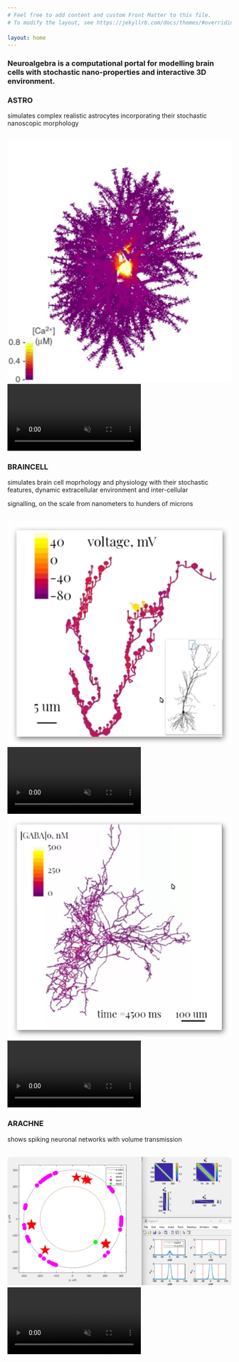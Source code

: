 ```yaml
---
# Feel free to add content and custom Front Matter to this file.
# To modify the layout, see https://jekyllrb.com/docs/themes/#overriding-theme-defaults

layout: home
---
```


<h3>Neuroalgebra is a computational portal for modelling brain cells with stochastic nano-properties and interactive 3D environment.</h3>

<!-- Container for all three tools with videos -->
<div class="tools-container">

  <!-- ASTRO -->
  <div class="video-container astro" onclick="location.href='{% link astro.md %}'">
    <div class="video-text">
      <p><strong><h3>ASTRO</h3></strong> simulates complex realistic astrocytes incorporating their stochastic nanoscopic 
      morphology</p>
    </div>
    <br>
    <img class="video-fallback1" src="assets/Astro.png" alt="ASTRO simulation preview">
    <video id="myVideo1" loop autoplay muted playsinline>
      <source src="assets/Astro.mp4" type="video/mp4">
    </video>
  </div>

  <!-- BRAINCELL -->
  <div class="video-container braincell" onclick="location.href='{% link braincell.md %}'">
    <div class="video-text">
      <p><strong><h3>BRAINCELL</h3></strong> simulates brain cell moprhology and physiology     
      with their stochastic features, dynamic extracellular environment and inter-cellular </p>
      <p> signalling, on the scale from nanometers to hunders of microns </p>
    </div>
    <br>
    <div class="braincell-videos">
      <div class="video-subcontainer">
        <img class="video-fallback2" src="assets/BrainCellSpine.png" alt="BRAINCELL simulation preview">
        <video id="myVideo2" loop autoplay muted playsinline>
          <source src="assets/BrainCellSpine.mp4" type="video/mp4">
        </video>
      </div>
      <div class="separator"></div>
      <div class="video-subcontainer">
        <img class="video-fallback3" src="assets/BrainCellGaba.png" alt="BRAINCELL simulation preview">
        <video id="myVideo3" loop autoplay muted playsinline>
          <source src="assets/BrainCellGaba.mp4" type="video/mp4">
        </video>
      </div>
    </div>
  </div>

  <!-- ARACHNE -->
  <div class="video-container arachne" onclick="location.href='{% link arachne.md %}'">
    <div class="video-text">
      <p><strong><h3>ARACHNE</h3></strong> shows spiking neuronal networks with volume transmission</p><br>
    </div>
    <img class="video-fallback4" src="assets/Arachne.png" alt="ARACHNE simulation preview">
    <video id="myVideo4" loop autoplay muted playsinline>
      <source src="assets/Arachne.mp4" type="video/mp4">
    </video>
  </div>
</div>

<script>
  function loadVideo(videoID, fallbackID, mp4Name) {
    const video = document.getElementById(videoID);
    video.style.display = "none";

    const nav = navigator.connection;
    const navApiAvailable = (nav !== undefined);
    const isWifiOrEthernet = navApiAvailable && (nav.type === "wifi" || nav.type === "ethernet" );
    const downlinkSufficient = navApiAvailable && nav.downlink > 5;
    const grabMP4 = (!navApiAvailable || isWifiOrEthernet || downlinkSufficient);

    if (grabMP4) {
      const cacheBuster = Date.now();
      fetch(`${mp4Name}?cache=${cacheBuster}`) //to debug without caching videos
//      fetch(`${mp4Name}`)
        .then(response => {
            if (response.status === 304) { // Resource not modified, use the cached version
                return null;
            } else if (!response.ok) {
                throw new Error(`Error: ${response.status} - ${response.statusText}`);
            }
            return response.blob();
        })
        .then(blob => {
           if (blob !== null) {
             video.src = URL.createObjectURL(blob);
             video.addEventListener('loadeddata', () => {
               // Video has loaded successfully, remove fallback PNG
               const fallbackElement = document.querySelector(`.${fallbackID}`);
               if (fallbackElement) { fallbackElement.remove(); }  //to avoid removing twice
               video.style.display = "block";
               video.play();
             });
           }
        })
    }
  }

  document.addEventListener("DOMContentLoaded", function() {
    // Call the function for each video
    loadVideo("myVideo1", "video-fallback1", "assets/Astro.mp4");
    loadVideo("myVideo2", "video-fallback2", "assets/BrainCellSpine.mp4");
    loadVideo("myVideo4", "video-fallback4", "assets/Arachne.mp4");
    loadVideo("myVideo3", "video-fallback3", "assets/BrainCellGaba.mp4");

  });

</script>
